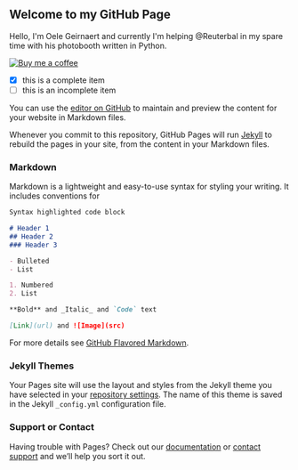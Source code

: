 ## Welcome to my GitHub Page

Hello, I'm Oele Geirnaert and currently I'm helping @Reuterbal in my spare time with his photobooth written in Python.

[![Buy me a coffee](https://www.buymeacoffee.com/assets/img/custom_images/black_img.png)](http://buymeacoff.ee/oelegeirnaert)

- [x] this is a complete item
- [ ] this is an incomplete item

You can use the [editor on GitHub](https://github.com/oelegeirnaert/oelegeirnaert.github.io/edit/master/README.md) to maintain and preview the content for your website in Markdown files.

Whenever you commit to this repository, GitHub Pages will run [Jekyll](https://jekyllrb.com/) to rebuild the pages in your site, from the content in your Markdown files.

### Markdown

Markdown is a lightweight and easy-to-use syntax for styling your writing. It includes conventions for

```markdown
Syntax highlighted code block

# Header 1
## Header 2
### Header 3

- Bulleted
- List

1. Numbered
2. List

**Bold** and _Italic_ and `Code` text

[Link](url) and ![Image](src)
```

For more details see [GitHub Flavored Markdown](https://guides.github.com/features/mastering-markdown/).

### Jekyll Themes

Your Pages site will use the layout and styles from the Jekyll theme you have selected in your [repository settings](https://github.com/oelegeirnaert/oelegeirnaert.github.io/settings). The name of this theme is saved in the Jekyll `_config.yml` configuration file.

### Support or Contact

Having trouble with Pages? Check out our [documentation](https://help.github.com/categories/github-pages-basics/) or [contact support](https://github.com/contact) and we’ll help you sort it out.
